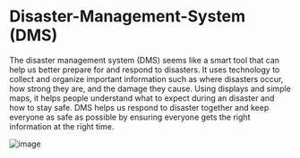 # Disaster-Management-System (DMS)
The disaster management system (DMS) seems like a smart tool that can help us better prepare for and respond to disasters. It uses technology to collect and organize important information such as where disasters occur, how strong they are, and the damage they cause. Using displays and simple maps, it helps people understand what to expect during an disaster and how to stay safe. DMS helps us respond to disaster together and keep everyone as safe as possible by ensuring everyone gets the right information at the right time.

![image](https://github.com/madhavagarwal3012/Disaster-Management-System-DMS-/assets/136367379/902720ac-31fb-46a5-bc43-4740b4d46741)


